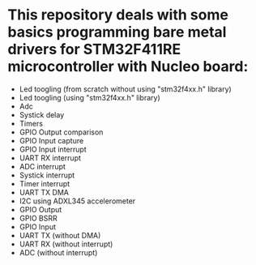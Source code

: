# This repository deals with some basics programming bare metal drivers for STM32F411RE microcontroller with Nucleo board:

- Led toogling (from scratch without using "stm32f4xx.h" library)
- Led toogling (using "stm32f4xx.h" library)
- Adc
- Systick delay
- Timers
- GPIO Output comparison
- GPIO Input capture
- GPIO Input interrupt
- UART RX interrupt
- ADC interrupt
- Systick interrupt
- Timer interrupt
- UART TX DMA
- I2C using ADXL345 accelerometer
- GPIO Output
- GPIO BSRR
- GPIO Input
- UART TX (without DMA)
- UART RX (without interrupt)
- ADC (without interrupt)
